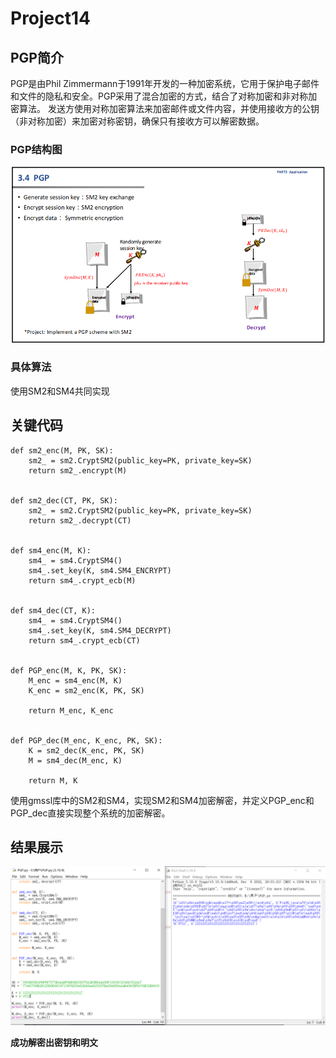 # Project14

## PGP简介

PGP是由Phil Zimmermann于1991年开发的一种加密系统，它用于保护电子邮件和文件的隐私和安全。PGP采用了混合加密的方式，结合了对称加密和非对称加密算法。
发送方使用对称加密算法来加密邮件或文件内容，并使用接收方的公钥（非对称加密）来加密对称密钥，确保只有接收方可以解密数据。

### PGP结构图

![image](https://github.com/1-14/Project14/blob/main/2.png)

### 具体算法

使用SM2和SM4共同实现

## 关键代码

```
def sm2_enc(M, PK, SK):
    sm2_ = sm2.CryptSM2(public_key=PK, private_key=SK)
    return sm2_.encrypt(M)


def sm2_dec(CT, PK, SK):
    sm2_ = sm2.CryptSM2(public_key=PK, private_key=SK)
    return sm2_.decrypt(CT)


def sm4_enc(M, K):
    sm4_ = sm4.CryptSM4()
    sm4_.set_key(K, sm4.SM4_ENCRYPT)
    return sm4_.crypt_ecb(M)


def sm4_dec(CT, K):
    sm4_ = sm4.CryptSM4()
    sm4_.set_key(K, sm4.SM4_DECRYPT)
    return sm4_.crypt_ecb(CT)


def PGP_enc(M, K, PK, SK):
    M_enc = sm4_enc(M, K)
    K_enc = sm2_enc(K, PK, SK)

    return M_enc, K_enc


def PGP_dec(M_enc, K_enc, PK, SK):
    K = sm2_dec(K_enc, PK, SK)
    M = sm4_dec(M_enc, K)

    return M, K
```

使用gmssl库中的SM2和SM4，实现SM2和SM4加密解密，并定义PGP_enc和PGP_dec直接实现整个系统的加密解密。

## 结果展示

![image](https://github.com/1-14/Project14/blob/main/1.png)

**成功解密出密钥和明文**




